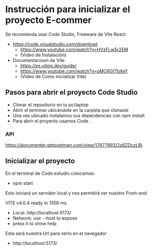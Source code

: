 # Instrucción para inicializar el proyecto E-commer

Se recomienda usar Code Studio, Freeware de Vite React

- https://code.visualstudio.com/download
  - https://www.youtube.com/watch?v=HVzFLw5r2EM
  - (Video de Instalación)
- Documentacioon de Vite
  - https://es.vitejs.dev/guide/
  - https://www.youtube.com/watch?v=qMC6Gf7bXeY
  - (Video de Como inicializar Vite)

## Pasos para abrir el proyecto Code Studio

- Clonar el repositorio en tu pc/laptop
- Abrir el terminar ubicándote en la carpeta que clonaste
- Una ves ubicado instalamos sus dependencias con npm install
- Para abrir el proyecto usamos Code .

### API

https://documenter.getpostman.com/view/17877993/2s8ZDczLBj

## Inicializar el proyecto

En el terminal de Code estudio colocamos:

- npm start

Esto iniciará un servidor local y nos permitirá ver nuestro Front-end

VITE v4.0.4 ready in 1356 ms

- Local: http://localhost:5173/
- Network: use --host to expose
- press h to show help

Esta será nuestra Url para verlo en el navegador

- http://localhost:5173/
